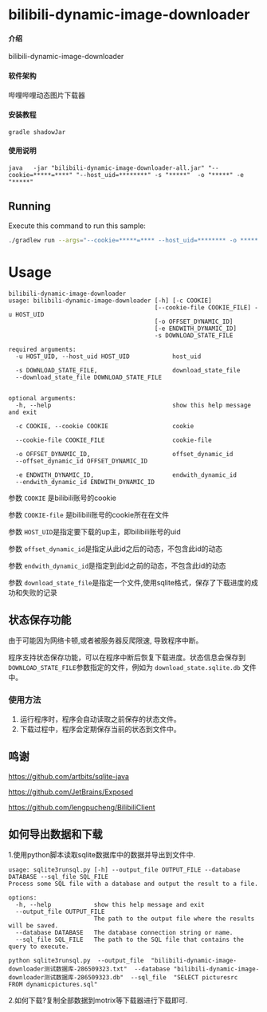 # bilibili-dynamic-image-downloader

#### 介绍

bilibili-dynamic-image-downloader

#### 软件架构

哔哩哔哩动态图片下载器

#### 安装教程

```shell
gradle shadowJar
```

#### 使用说明

[//]: # (```shell)

[//]: # (java   -jar "bilibili-dynamic-image-downloader-all.jar" "--cookie=*****=****" "--host_uid=********" -o "*****")

[//]: # (```)

[//]: # ()

[//]: # (```shell)

[//]: # (java   -jar "bilibili-dynamic-image-downloader-all.jar"    -c "*****=*****"  -u "*********" -d "./file_dynamic_ids.txt" -i "./file_dynamic_images.txt")

[//]: # (```)

```shell
java   -jar "bilibili-dynamic-image-downloader-all.jar" "--cookie=*****=****" "--host_uid=********" -s "*****"  -o "*****" -e "*****"
```

## Running

Execute this command to run this sample:

```bash
./gradlew run --args="--cookie=*****=**** --host_uid=******** -o *****   -s *****"
```

# Usage

```
bilibili-dynamic-image-downloader
usage: bilibili-dynamic-image-downloader [-h] [-c COOKIE]
                                         [--cookie-file COOKIE_FILE] -u HOST_UID
                                         [-o OFFSET_DYNAMIC_ID]
                                         [-e ENDWITH_DYNAMIC_ID]
                                         -s DOWNLOAD_STATE_FILE

required arguments:
  -u HOST_UID, --host_uid HOST_UID            host_uid

  -s DOWNLOAD_STATE_FILE,                     download_state_file
  --download_state_file DOWNLOAD_STATE_FILE


optional arguments:
  -h, --help                                  show this help message and exit

  -c COOKIE, --cookie COOKIE                  cookie

  --cookie-file COOKIE_FILE                   cookie-file

  -o OFFSET_DYNAMIC_ID,                       offset_dynamic_id
  --offset_dynamic_id OFFSET_DYNAMIC_ID

  -e ENDWITH_DYNAMIC_ID,                      endwith_dynamic_id
  --endwith_dynamic_id ENDWITH_DYNAMIC_ID
```

[//]: # (         [-d FILE_DYNAMIC_IDS])

[//]: # (                                         [-i FILE_DYNAMIC_IMAGES])

[//]: # (  -d FILE_DYNAMIC_IDS,                        file_dynamic_ids)

[//]: # (  --file_dynamic_ids FILE_DYNAMIC_IDS)

[//]: # ()

[//]: # (  -i FILE_DYNAMIC_IMAGES,                     file_dynamic_images)

[//]: # (  --file_dynamic_images FILE_DYNAMIC_IMAGES)

参数 `COOKIE` 是bilibili账号的cookie

参数 `COOKIE-file` 是bilibili账号的cookie所在在文件

参数 `HOST_UID`是指定要下载的up主，即bilibili账号的uid

参数 `offset_dynamic_id`是指定从此id之后的动态，不包含此id的动态

参数 `endwith_dynamic_id`是指定到此id之前的动态，不包含此id的动态

[//]: # (参数 `file_dynamic_ids`是指定一个文件，文件中每行一个动态id，在文件中写入动态id)

[//]: # ()

[//]: # (参数 `file_dynamic_images`是指定一个文件，文件中每行一个动态图片，在文件中写入动态图片地址)

参数
`download_state_file`是指定一个文件,使用sqlite格式，保存了下载进度的成功和失败的记录

## 状态保存功能

由于可能因为网络卡顿,或者被服务器反爬限速, 导致程序中断。

程序支持状态保存功能，可以在程序中断后恢复下载进度。状态信息会保存到
`DOWNLOAD_STATE_FILE`参数指定的文件，例如为 `download_state.sqlite.db` 文件中。

### 使用方法

1. 运行程序时，程序会自动读取之前保存的状态文件。
2. 下载过程中，程序会定期保存当前的状态到文件中。

## 鸣谢

https://github.com/artbits/sqlite-java

https://github.com/JetBrains/Exposed

https://github.com/lengpucheng/BilibiliClient

## 如何导出数据和下载

1.使用python脚本读取sqlite数据库中的数据并导出到文件中.

```
usage: sqlite3runsql.py [-h] --output_file OUTPUT_FILE --database DATABASE --sql_file SQL_FILE                                                                                                                                      
Process some SQL file with a database and output the result to a file.

options:
  -h, --help            show this help message and exit
  --output_file OUTPUT_FILE
                        The path to the output file where the results will be saved.
  --database DATABASE   The database connection string or name.
  --sql_file SQL_FILE   The path to the SQL file that contains the query to execute.
```

```shell
python sqlite3runsql.py  --output_file  "bilibili-dynamic-image-downloader测试数据库-286509323.txt"  --database "bilibili-dynamic-image-downloader测试数据库-286509323.db"  --sql_file  "SELECT picturesrc   FROM dynamicpictures.sql"
```

2.如何下载?复制全部数据到motrix等下载器进行下载即可.
